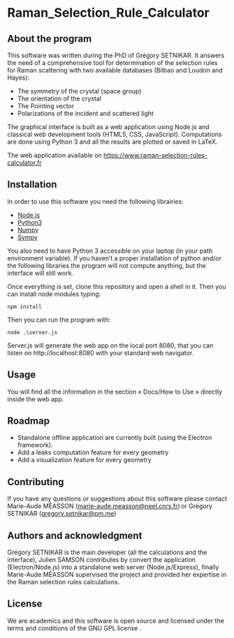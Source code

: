 # Raman_Selection_Rule_Calculator

## About the program

This software was written during the PhD of Grégory SETNIKAR. It answers the need of a comprehensive tool for determination of the selection rules for Raman scattering with two available databases (Bilbao and Loudon and Hayes):

- The symmetry of the crystal (space group)
- The orientation of the crystal
- The Pointing vector
- Polarizations of the incident and scattered light

The graphical interface is built as a web application using Node.js and classical web development tools (HTML5, CSS, JavaScript).
Computations are done using Python 3 and all the results are plotted or saved in LaTeX. 

The web application available on https://www.raman-selection-rules-calculator.fr

## Installation

In order to use this software you need the following librairies: 

- [Node.js](https://nodejs.org/en/)
- [Python3](https://www.python.org/downloads/)
- [Numpy](https://numpy.org)
- [Sympy](https://www.sympy.org/en/index.html)


You also need to have Python 3 accessible on your laptop (in your path environment variable).
If you haven’t a proper installation of python and/or the following libraries the program will not compute anything, but the interface will still work.

Once everything is set, clone this repository and open a shell in it. 
Then you can install node modules typing:

```
npm install
```
Then you can run the program with:

```
node .\server.js
```

Server.js will generate the web app on the local port 8080, that you can listen on http://localhost:8080 with your standard web navigator.

## Usage

You will find all the information in the section « Docs/How to Use » directly inside the web app.

## Roadmap

- Standalone offline application are currently built (using the Electron framework).
- Add a leaks computation feature for every geometry
- Add a visualization feature for every geometry 

## Contributing

If you have any questions or suggestions about this software please contact Marie-Aude MÉASSON (marie-aude.measson@neel.cnrs.fr) or Grégory SETNIKAR (gregory.setnikar@pm.me)

## Authors and acknowledgment

Grégory SETNIKAR is the main developer (all the calculations and the interface), Julien SAMSON contributes by convert the application (Electron/Node.js) into a standalone web server (Node.js/Express), finally Marie-Aude MÉASSON supervised the project and provided her expertise in the Raman selection rules calculations.

## License

We are academics and this software is open source and licensed under the terms and conditions of the GNU GPL license .
